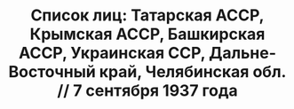 ---
title: 'Список лиц: Татарская АССР, Крымская АССР, Башкирская АССР, Украинская ССР,
  Дальне-Восточный край, Челябинская обл. // 7 сентября 1937 года'
description: РГАСПИ, ф.17, оп.171, дело 411, лист 1
images:
- /disk/pictures/v03/17-171-411-001.jpg
- /disk/pictures/v03/17-171-411-002.jpg
- /disk/pictures/v03/17-171-411-003.jpg
- /disk/pictures/v03/17-171-411-004.jpg
- /disk/pictures/v03/17-171-411-005.jpg
- /disk/pictures/v03/17-171-411-006.jpg
---